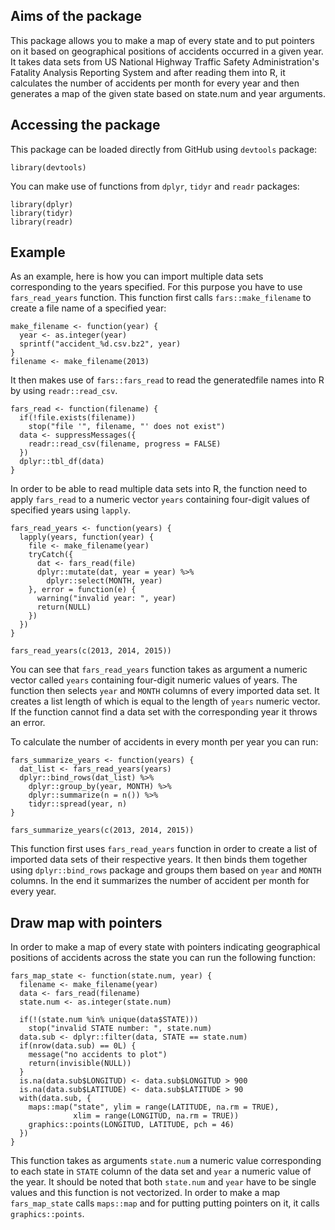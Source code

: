 ## Aims of the package

This package allows you to make a map of every state and to put pointers on it 
based on geographical positions of accidents occurred in a given year. It takes
data sets from US National Highway Traffic Safety Administration's Fatality 
Analysis Reporting System and after reading them into R, it calculates the 
number of accidents per month for every year and then generates a map of the 
given state based on state.num and year arguments. 

## Accessing the package

This package can be loaded directly from GitHub using `devtools` package: 

```{r eval = FALSE}
library(devtools)
```

You can make use of functions from `dplyr`, `tidyr` and `readr` packages:

```{r eval = TRUE, message = FALSE}
library(dplyr)
library(tidyr)
library(readr)
```

## Example

As an example, here is how you can import multiple data sets corresponding to 
the years specified. For this purpose you have to use `fars_read_years` function.
This function first calls `fars::make_filename` to create a file name of a 
specified year:

```{r make_filename, message = FALSE}
make_filename <- function(year) {
  year <- as.integer(year)
  sprintf("accident_%d.csv.bz2", year)
}
filename <- make_filename(2013)
```

It then makes use of `fars::fars_read` to read the generatedfile names into R by
using `readr::read_csv`.

```{r fars_read, message = FALSE}
fars_read <- function(filename) {
  if(!file.exists(filename))
    stop("file '", filename, "' does not exist")
  data <- suppressMessages({
    readr::read_csv(filename, progress = FALSE)
  })
  dplyr::tbl_df(data)
}

```

In order to be able to read multiple data sets into R, the function need to apply `fars_read` to a numeric vector `years` containing four-digit values of specified
years using `lapply`.

```{r fars_read_years}
fars_read_years <- function(years) {
  lapply(years, function(year) {
    file <- make_filename(year)
    tryCatch({
      dat <- fars_read(file)
      dplyr::mutate(dat, year = year) %>%
        dplyr::select(MONTH, year)
    }, error = function(e) {
      warning("invalid year: ", year)
      return(NULL)
    })
  })
}

fars_read_years(c(2013, 2014, 2015))
```

You can see that `fars_read_years` function takes as argument a numeric 
vector called `years` containing four-digit numeric values of years.  The 
function then selects `year` and `MONTH` columns of every imported data set. 
It creates a list length of which is equal to the length of `years` numeric 
vector. If the function cannot find a data set with the corresponding year 
it throws an error. 

To calculate the number of accidents in every month per year you can run:

```{r fars_summarize_years}
fars_summarize_years <- function(years) {
  dat_list <- fars_read_years(years)
  dplyr::bind_rows(dat_list) %>%
    dplyr::group_by(year, MONTH) %>%
    dplyr::summarize(n = n()) %>%
    tidyr::spread(year, n)
}

fars_summarize_years(c(2013, 2014, 2015))
```

This function first uses `fars_read_years` function in order to create a list 
of imported data sets of their respective years. It then binds them together 
using `dplyr::bind_rows` package and groups them based on `year` and `MONTH`
columns. In the end it summarizes the number of accident per month for every
year.

## Draw map with pointers

In order to make a map of every state with pointers indicating geographical 
positions of accidents across the state you can run the following function:

```{r fars_map_state}
fars_map_state <- function(state.num, year) {
  filename <- make_filename(year)
  data <- fars_read(filename)
  state.num <- as.integer(state.num)

  if(!(state.num %in% unique(data$STATE)))
    stop("invalid STATE number: ", state.num)
  data.sub <- dplyr::filter(data, STATE == state.num)
  if(nrow(data.sub) == 0L) {
    message("no accidents to plot")
    return(invisible(NULL))
  }
  is.na(data.sub$LONGITUD) <- data.sub$LONGITUD > 900
  is.na(data.sub$LATITUDE) <- data.sub$LATITUDE > 90
  with(data.sub, {
    maps::map("state", ylim = range(LATITUDE, na.rm = TRUE),
              xlim = range(LONGITUD, na.rm = TRUE))
    graphics::points(LONGITUD, LATITUDE, pch = 46)
  })
}

```

This function takes as arguments `state.num` a numeric value corresponding to 
each state in `STATE` column of the data set and `year` a numeric value of 
the year. It should be noted that both `state.num` and `year` have to be single
values and this function is not vectorized. 
In order to make a map `fars_map_state` calls `maps::map` and for putting
putting pointers on it, it calls `graphics::points`.
